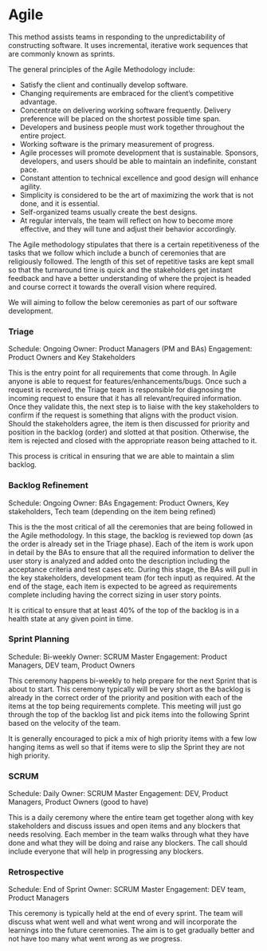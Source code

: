 # Agile

This method assists teams in responding to the unpredictability of constructing software. It uses incremental, iterative work sequences that are commonly known as sprints.

The general principles of the Agile Methodology include:

- Satisfy the client and continually develop software.
- Changing requirements are embraced for the client’s competitive advantage.
- Concentrate on delivering working software frequently. Delivery preference will be placed on the shortest possible time span.
- Developers and business people must work together throughout the entire project.
- Working software is the primary measurement of progress.
- Agile processes will promote development that is sustainable. Sponsors, developers, and users should be able to maintain an indefinite, constant pace.
- Constant attention to technical excellence and good design will enhance agility.
- Simplicity is considered to be the art of maximizing the work that is not done, and it is essential.
- Self-organized teams usually create the best designs.
- At regular intervals, the team will reflect on how to become more effective, and they will tune and adjust their behavior accordingly.

The Agile methodology stipulates that there is a certain repetitiveness of the tasks that we follow which include a bunch of ceremonies that are religiously followed. The length of this set of repetitive tasks are kept small so that the turnaround time is quick and the stakeholders get instant feedback and have a better understanding of where the project is headed and course correct it towards the overall vision where required.

We will aiming to follow the below ceremonies as part of our software development.

### Triage
Schedule: Ongoing
Owner: Product Managers (PM and BAs)
Engagement: Product Owners and Key Stakeholders

This is the entry point for all requirements that come through. In Agile anyone is able to request for features/enhancements/bugs. Once such a request is received, the Triage team is responsible for diagnosing the incoming request to ensure that it has all relevant/required information. Once they validate this, the next step is to liaise with the key stakeholders to confirm if the request is something that aligns with the product vision. Should the stakeholders agree, the item is then discussed for priority and position in the backlog (order) and slotted at that position. Otherwise, the item is rejected and closed with the appropriate reason being attached to it.

This process is critical in ensuring that we are able to maintain a slim backlog.

### Backlog Refinement
Schedule: Ongoing
Owner: BAs
Engagement: Product Owners, Key stakeholders, Tech team (depending on the item being refined)

This is the the most critical of all the ceremonies that are being followed in the Agile methodology. In this stage, the backlog is reviewed top down (as the order is already set in the Triage phase). Each of the item is work upon in detail by the BAs to ensure that all the required information to deliver the user story is analyzed and added onto the description including the acceptance criteria and test cases etc. During this stage, the BAs will pull in the key stakeholders, development team (for tech input) as required. At the end of the stage, each item is expected to be agreed as requirements complete including having the correct sizing in user story points.

It is critical to ensure that at least 40% of the top of the backlog is in a health state at any given point in time.

### Sprint Planning
Schedule: Bi-weekly
Owner: SCRUM Master
Engagement: Product Managers, DEV team, Product Owners

This ceremony happens bi-weekly to help prepare for the next Sprint that is about to start. This ceremony typically will be very short as the backlog is already in the correct order of the priority and position with each of the items at the top being requirements complete. This meeting will just go through the top of the backlog list and pick items into the following Sprint based on the velocity of the team.

It is generally encouraged to pick a mix of high priority items with a few low hanging items as well so that if items were to slip the Sprint they are not high priority.

### SCRUM
Schedule: Daily
Owner: SCRUM Master
Engagement: DEV, Product Managers, Product Owners (good to have)

This is a daily ceremony where the entire team get together along with key stakeholders and discuss issues and open items and any blockers that needs resolving. Each member in the team walks through what they have done and what they will be doing and raise any blockers. The call should include everyone that will help in progressing any blockers.

### Retrospective
Schedule: End of Sprint
Owner: SCRUM Master
Engagement: DEV team, Product Managers

This ceremony is typically held at the end of every sprint. The team will discuss what went well and what went wrong and will incorporate the learnings into the future ceremonies. The aim is to get gradually better and not have too many what went wrong as we progress.
